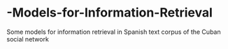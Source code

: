 # -Models-for-Information-Retrieval
Some models for information retrieval in Spanish text corpus of the Cuban social network
